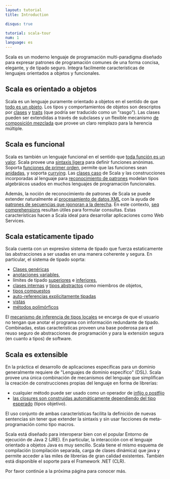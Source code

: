 ```yaml
---
layout: tutorial
title: Introduction

disqus: true

tutorial: scala-tour
num: 1
language: es
---
```


Scala es un moderno lenguaje de programación multi-paradigma diseñado para expresar patrones de programación comunes de una forma concisa, elegante, y de tipado seguro. Integra facilmente características de lenguajes orientados a objetos y funcionales.

## Scala es orientado a objetos ##
Scala es un lenguaje puramente orientado a objetos en el sentido de que [todo es un objeto](unified_types.html). Los tipos y comportamientos de objetos son descriptos por [clases](classes.html) y [traits](traits.html) (que podría ser traducido como un "rasgo"). Las clases pueden ser extendidas a través de subclases y un flexible mecanismo [de composición mezclada](mixin-class-composition.html) que provee un claro remplazo para la herencia múltiple.

## Scala es funcional ##
Scala es también un lenguaje funcional en el sentido que [toda función es un valor](unified_types.html). Scala provee una [sintaxis ligera](anonymous-function-syntax.html) para definir funciones anónimas. Soporta [funciones de primer orden](higher-order-functions.html), permite que las funciones sean [anidadas](nested-functions.html), y soporta [currying](currying.html). Las [clases caso](case-classes.html) de Scala y las construcciones incorporadas al lenguaje para [reconocimiento de patrones](pattern-matching.html) modelan tipos algebráicos usados en muchos lenguajes de programación funcionales.

Además, la noción de reconocimiento de patrones de Scala se puede extender naturalmente al [procesamiento de datos XML](xml-processing.html) con la ayuda de [patrones de secuencias que igonoran a la derecha](regular-expression-patterns.html). En este contexto, [seq comprehensions](sequence-comprehensions.html) resultan útiles para formular consultas. Estas características hacen a Scala ideal para desarrollar aplicaciones como Web Services.

## Scala estaticamente tipado ##
Scala cuenta con un expresivo sistema de tipado que fuerza estaticamente las abstracciones a ser usadas en una manera coherente y segura. En particular, el sistema de tipado soprta:
* [Clases genéricas](generic-classes.html)
* [anotaciones variables](variances.html),
* límites de tipado [superiores](upper-type-bounds.html) e [inferiores](lower-type-bouunds.html),
* [clases internas](inner-classes.html) y [tipos abstractos](abstract-types.html) como miembros de objetos,
* [tipos compuestos](compound-types.html)
* [auto-referencias explicitamente tipadas](explicitly-typed-self-references.html)
* [vistas](views.html)
* [métodos polimórficos](polymorphic-methods.html)

El [mecanismo de inferencia de tipos locales](local-type-inference.html) se encarga de que el usuario no tengan que anotar el programa con información redundante de tipado. Combinadas, estas características proveen una base poderosa para el reuso seguro de abstracciones de programación y para la extensión segura (en cuanto a tipos) de software.

## Scala es extensible ##

En la práctica el desarrollo de aplicaciones específicas para un dominio generalmente requiere de "Lenguajes de dominio específico" (DSL). Scala provee una única combinación de mecanismos del lenguaje que simplifican la creación de construcciones propias del lenguaje en forma de librerías:
* cualquier método puede ser usado como un operador de [infijo o postfijo](operators.html)
* [las closures son construidas automáticamente dependiendo del tipo esperado](automatic-closures.html) (tipos objetivo).

El uso conjunto de ambas características facilita la definición de nuevas sentencias sin tener que extender la sintaxis y sin usar facciones de meta-programación como tipo macros.

Scala está diseñado para interoperar bien con el popular Entorno de ejecución de Java 2 (JRE). En particular, la interacción con el lenguaje orientado a objetos Java es muy sencillo. Scala tiene el mismo esquema de compilación (compilación separada, carga de clases dinámica) que java y permite acceder a las miles de librerías de gran calidad existentes. También está disponible el soporte para el Framework .NET (CLR).

Por favor continúe a la próxima página para conocer más.
